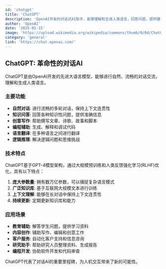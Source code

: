 ```yaml
---
id: 'chatgpt'
title: 'ChatGPT'
description: 'OpenAI开发的对话式AI助手，能够理解和生成人类语言，回答问题，提供建议，进行创意写作等。'
author: 'OpenAI'
date: '2025-01-15'
image: 'https://upload.wikimedia.org/wikipedia/commons/thumb/0/04/ChatGPT_logo.svg/1024px-ChatGPT_logo.svg.png'
category: 'general'
link: 'https://chat.openai.com/'
---
```


## ChatGPT: 革命性的对话AI

ChatGPT是由OpenAI开发的先进大语言模型，能够进行自然、流畅的对话交流，理解和生成人类语言。

### 主要功能

- **自然对话**: 进行流畅的多轮对话，保持上下文连贯性
- **知识问答**: 回答各种知识性问题，提供准确信息
- **创意写作**: 帮助撰写文章、诗歌、故事和脚本
- **编程辅助**: 生成、解释和调试代码
- **语言翻译**: 在多种语言之间进行翻译
- **逻辑推理**: 解决逻辑问题和思维挑战

### 技术特点

ChatGPT基于GPT-4模型架构，通过大规模预训练和人类反馈强化学习(RLHF)优化，具有以下特点：

1. **庞大参数量**: 拥有数万亿参数，可以捕捉复杂语言模式
2. **广泛知识库**: 基于互联网大规模文本进行训练
3. **上下文理解**: 能够在长对话中保持上下文连贯性
4. **持续更新**: 定期更新知识库和能力

### 应用场景

- **教育辅助**: 解答学生问题，提供学习资料
- **内容创作**: 辅助写作、编辑和创意工作
- **客户服务**: 自动化客户支持和信息咨询
- **研究助手**: 帮助研究人员整理资料、生成报告
- **编程开发**: 协助软件开发和代码审查

ChatGPT代表了对话AI的重要里程碑，为人机交互带来了新的可能性。 